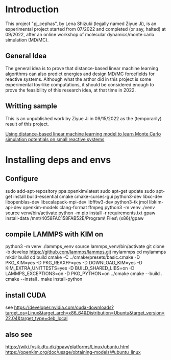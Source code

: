 # Introduction

This project "pj_cephas", by Lena Shizuki (legally named Ziyue Ji), is an experimental project started from 07/2022 and completed (or say, halted) at 09/2022, after an online workshop of molecular dynamics/monte carlo simulation (MD/MC).

## General Idea

The general idea is to prove that distance-based linear machine learning algorithms can also predict energies and design MD/MC forcefields for reactive systems. Although what the arthor did in this project is some experimental toy-like computations, it should be considered enough to prove the feasibility of this research idea, at that time in 2022.

## Writting sample

This is an unpublished work by Ziyue Ji in 09/15/2022 as the (temporarily) result of this project.

[Using distance-based linear machine learning model to learn Monte Carlo simulation potentials on small reactive systems](/writtensample/Using%20distance-based%20linear%20machine%20learning%20model%20to%20learn.pdf)

# Installing deps and envs

## Configure
sudo add-apt-repository ppa:openkim/latest
sudo apt-get update
sudo apt-get install build-essential cmake cmake-curses-gui python3-dev libxc-dev libopenblas-dev libscalapack-mpi-dev libfftw3-dev python3-tk jmol libkim-api-dev openkim-models clang-format ffmpeg
python3 -m venv ./venv
source venv/bin/activate
python -m pip install -r requirements.txt
gpaw install-data /mnt/4058FAC158FAB52E/Program\ Files\ \(x86\)/gpaw

## compile LAMMPS with KIM on
python3 -m venv ./lammps_venv
source lammps_venv/bin/activate
git clone -b develop https://github.com/lammps/lammps.git mylammps
cd mylammps
mkdir build
cd build
cmake -C ../cmake/presets/basic.cmake -D PKG_KIM=yes -D PKG_REAXFF=yes -D DOWNLOAD_KIM=yes -D KIM_EXTRA_UNITTESTS=yes -D BUILD_SHARED_LIBS=on -D LAMMPS_EXCEPTIONS=on -D PKG_PYTHON=on ../cmake
cmake --build .
cmake --install .
make install-python

## install CUDA

see https://developer.nvidia.com/cuda-downloads?target_os=Linux&target_arch=x86_64&Distribution=Ubuntu&target_version=22.04&target_type=deb_local

## also see
https://wiki.fysik.dtu.dk/gpaw/platforms/Linux/ubuntu.html
https://openkim.org/doc/usage/obtaining-models/#ubuntu_linux
